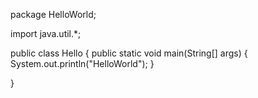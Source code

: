 package HelloWorld;

import java.util.*;

public class Hello {
	public static void main(String[] args) {
		System.out.println("HelloWorld");
	}

}
